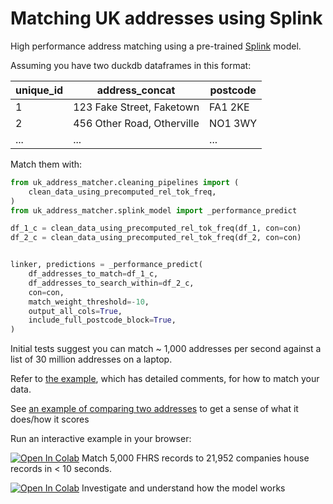 # Matching UK addresses using Splink

High performance address matching using a pre-trained [Splink](https://github.com/moj-analytical-services/splink) model.

Assuming you have two duckdb dataframes  in this format:

| unique_id | address_concat               | postcode  |
|-----------|------------------------------|-----------|
| 1         | 123 Fake Street, Faketown    | FA1 2KE   |
| 2         | 456 Other Road, Otherville   | NO1 3WY   |
| ...       | ...                          | ...       |


Match them with:

```python
from uk_address_matcher.cleaning_pipelines import (
    clean_data_using_precomputed_rel_tok_freq,
)
from uk_address_matcher.splink_model import _performance_predict

df_1_c = clean_data_using_precomputed_rel_tok_freq(df_1, con=con)
df_2_c = clean_data_using_precomputed_rel_tok_freq(df_2, con=con)


linker, predictions = _performance_predict(
    df_addresses_to_match=df_1_c,
    df_addresses_to_search_within=df_2_c,
    con=con,
    match_weight_threshold=-10,
    output_all_cols=True,
    include_full_postcode_block=True,
)
```

Initial tests suggest you can match ~ 1,000 addresses per second against a list of 30 million addresses on a laptop.

Refer to [the example](example.py), which has detailed comments, for how to match your data.

See [an example of comparing two addresses](example_compare_two.py) to get a sense of what it does/how it scores

Run an interactive example in your browser:

[![Open In Colab](https://colab.research.google.com/assets/colab-badge.svg)](https://colab.research.google.com/github/RobinL/uk_address_matcher/blob/main/match_example_data.ipynb)  Match 5,000 FHRS records to 21,952 companies house records in < 10 seconds.

[![Open In Colab](https://colab.research.google.com/assets/colab-badge.svg)](https://colab.research.google.com/github/RobinL/uk_address_matcher/blob/main/interactive_comparison.ipynb) Investigate and understand how the model works



